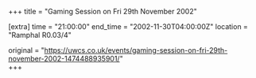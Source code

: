 +++
title = "Gaming Session on Fri 29th November 2002"

[extra]
time = "21:00:00"
end_time = "2002-11-30T04:00:00Z"
location = "Ramphal R0.03/4"

original = "https://uwcs.co.uk/events/gaming-session-on-fri-29th-november-2002-1474488935901/"    
+++



